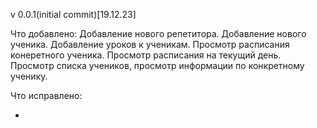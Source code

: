 v 0.0.1(initial commit)[19.12.23]

Что добавлено:
Добавление нового репетитора.
Добавление нового ученика.
Добавление уроков к ученикам.
Просмотр расписания конеретного ученика.
Просмотр расписания на текущий день.
Просмотр списка учеников, просмотр информации по конкретному ученику.

Что исправлено:

-

